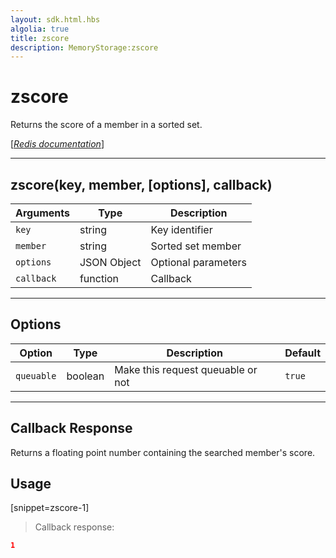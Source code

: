 ```yaml
---
layout: sdk.html.hbs
algolia: true
title: zscore
description: MemoryStorage:zscore
---
```

  

# zscore
Returns the score of a member in a sorted set.

[[_Redis documentation_]](https://redis.io/commands/zscore)

---

## zscore(key, member, [options], callback)

| Arguments | Type | Description |
|---------------|---------|----------------------------------------|
| `key` | string | Key identifier |
| `member` | string | Sorted set member |
| `options` | JSON Object | Optional parameters |
| `callback` | function | Callback |

---

## Options

| Option | Type | Description | Default |
|---------------|---------|----------------------------------------|---------|
| `queuable` | boolean | Make this request queuable or not  | `true` |
---

## Callback Response

Returns a floating point number containing the searched member's score.

## Usage

[snippet=zscore-1]
> Callback response:

```json
1
```